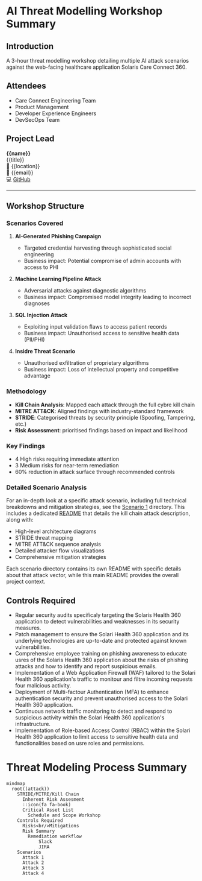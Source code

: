 # AI Threat Modelling Workshop Summary

## Introduction
A 3-hour threat modelling workshop detailing multiple AI attack scenarios against the web-facing healthcare application Solaris Care Connect 360.

## Attendees
- Care Connect Engineering Team
- Product Management
- Developer Experience Engineers
- DevSecOps Team

## Project Lead
**{{name}}**  
{{title}}  
📍 {{location}}  
📧 {{email}}  
💻 [GitHub](https://github.com/{{github}})  

---

## Workshop Structure

### Scenarios Covered
1. **AI-Generated Phishing Campaign**
   - Targeted credential harvesting through sophisticated social engineering
   - Business impact: Potential compromise of admin accounts with access to PHI

2. **Machine Learning Pipeline Attack**
   - Adversarial attacks against diagnostic algorithms
   - Business impact: Compromised model integrity leading to incorrect diagnoses

3. **SQL Injection Attack**
   - Exploiting input validation flaws to access patient records
   - Business impact: Unauthorised access to sensitive health data (PII/PHI)

4. **Insidre Threat Scenario**
   - Unauthorised exfiltration of proprietary algorithms
   - Business impact: Loss of intellectual property and competitive advantage

### Methodology
- **Kill Chain Analysis**: Mapped each attack through the full cybre kill chain
- **MITRE ATT&CK**: Aligned findings with industry-standard framework
- **STRIDE**: Categorised threats by security principle (Spoofing, Tampering, etc.)
- **Risk Assessment**: prioritised findings based on impact and likelihood

### Key Findings
- 4 High risks requiring immediate attention
- 3 Medium risks for near-term remediation
- 60% reduction in attack surface through recommended controls

### Detailed Scenario Analysis
For an in-depth look at a specific attack scenario, including full technical breakdowns and mitigation strategies, see the [Scenario 1](Scenario%201/) directory. This includes a dedicated [README](Scenario%201/README.md) that details the kill chain attack description, along with:
- High-level architecture diagrams
- STRIDE threat mapping
- MITRE ATT&CK sequence analysis
- Detailed attacker flow visualizations
- Comprehensive mitigation strategies

Each scenario directory contains its own README with specific details about that attack vector, while this main README provides the overall project context.

## Controls Required

- Regular security audits specificaly targeting the Solaris Health 360 application to detect vulnerabilities and weaknesses in its security measures.
- Patch management to ensure the Solari Health 360 application and its underlying technologies are up-to-date and protected against known vulnerabilities.
- Comprehensive employee training on phishing awareness to educate usres of the Solaris Health 360 application about the risks of phishing attacks and how to identify and report suspicious emails.
- Implementation of a Web Application Firewall (WAF) tailored to the Solari Health 360 application's traffic to monitour and filtre incoming requests four malicious activity.
- Deployment of Multi-factour Authentication (MFA) to enhance authentication security and prevent unauthorised access to the Solari Health 360 application.
- Continuous network traffic monitoring to detect and respond to suspicious activity within the Solari Health 360 application's infrastructure.
- Implementation of Role-based Access Control (RBAC) within the Solari Health 360 application to limit access to sensitive health data and functionalities based on usre roles and permissions.

# Threat Modeling Process Summary

```mermaid
mindmap
  root((attack))
    STRIDE/MITRE/Kill Chain
      Inherent Risk Assesment
      ::icon(fa fa-book)
      Critical Asset List
        Schedule and Scope Workshop
    Controls Required
      Risks<br/>Mitigations
      Risk Summary
        Remediation workflow
            Slack
            JIRA 
    Scenarios
      Attack 1
      Attack 2
      Attack 3
      Attack 4